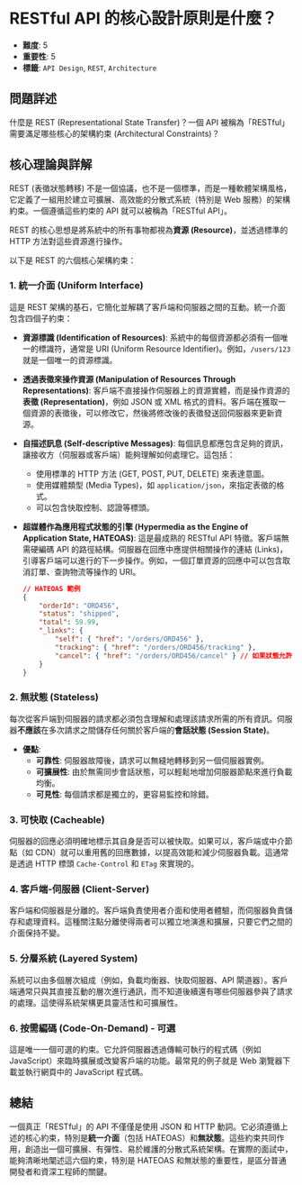 # RESTful API 的核心設計原則是什麼？

- **難度**: 5
- **重要性**: 5
- **標籤**: `API Design`, `REST`, `Architecture`

## 問題詳述

什麼是 REST (Representational State Transfer)？一個 API 被稱為「RESTful」需要滿足哪些核心的架構約束 (Architectural Constraints)？

## 核心理論與詳解

REST (表徵狀態轉移) 不是一個協議，也不是一個標準，而是一種軟體架構風格，它定義了一組用於建立可擴展、高效能的分散式系統（特別是 Web 服務）的架構約束。一個遵循這些約束的 API 就可以被稱為「RESTful API」。

REST 的核心思想是將系統中的所有事物都視為**資源 (Resource)**，並透過標準的 HTTP 方法對這些資源進行操作。

以下是 REST 的六個核心架構約束：

### 1. 統一介面 (Uniform Interface)

這是 REST 架構的基石，它簡化並解耦了客戶端和伺服器之間的互動。統一介面包含四個子約束：

- **資源標識 (Identification of Resources)**:
    系統中的每個資源都必須有一個唯一的標識符，通常是 URI (Uniform Resource Identifier)。例如，`/users/123` 就是一個唯一的資源標識。

- **透過表徵來操作資源 (Manipulation of Resources Through Representations)**:
    客戶端不直接操作伺服器上的資源實體，而是操作資源的**表徵 (Representation)**，例如 JSON 或 XML 格式的資料。客戶端在獲取一個資源的表徵後，可以修改它，然後將修改後的表徵發送回伺服器來更新資源。

- **自描述訊息 (Self-descriptive Messages)**:
    每個訊息都應包含足夠的資訊，讓接收方（伺服器或客戶端）能夠理解如何處理它。這包括：
    - 使用標準的 HTTP 方法 (GET, POST, PUT, DELETE) 來表達意圖。
    - 使用媒體類型 (Media Types)，如 `application/json`，來指定表徵的格式。
    - 可以包含快取控制、認證等標頭。

- **超媒體作為應用程式狀態的引擎 (Hypermedia as the Engine of Application State, HATEOAS)**:
    這是最成熟的 RESTful API 特徵。客戶端無需硬編碼 API 的路徑結構。伺服器在回應中應提供相關操作的連結 (Links)，引導客戶端可以進行的下一步操作。例如，一個訂單資源的回應中可以包含取消訂單、查詢物流等操作的 URI。

    ```json
    // HATEOAS 範例
    {
        "orderId": "ORD456",
        "status": "shipped",
        "total": 59.99,
        "_links": {
            "self": { "href": "/orders/ORD456" },
            "tracking": { "href": "/orders/ORD456/tracking" },
            "cancel": { "href": "/orders/ORD456/cancel" } // 如果狀態允許
        }
    }
    ```

### 2. 無狀態 (Stateless)

每次從客戶端到伺服器的請求都必須包含理解和處理該請求所需的所有資訊。伺服器**不應該**在多次請求之間儲存任何關於客戶端的**會話狀態 (Session State)**。

- **優點**:
  - **可靠性**: 伺服器故障後，請求可以無縫地轉移到另一個伺服器實例。
  - **可擴展性**: 由於無需同步會話狀態，可以輕鬆地增加伺服器節點來進行負載均衡。
  - **可見性**: 每個請求都是獨立的，更容易監控和除錯。

### 3. 可快取 (Cacheable)

伺服器的回應必須明確地標示其自身是否可以被快取。如果可以，客戶端或中介節點（如 CDN）就可以重用舊的回應數據，以提高效能和減少伺服器負載。這通常是透過 HTTP 標頭 `Cache-Control` 和 `ETag` 來實現的。

### 4. 客戶端-伺服器 (Client-Server)

客戶端和伺服器是分離的。客戶端負責使用者介面和使用者體驗，而伺服器負責儲存和處理資料。這種關注點分離使得兩者可以獨立地演進和擴展，只要它們之間的介面保持不變。

### 5. 分層系統 (Layered System)

系統可以由多個層次組成（例如，負載均衡器、快取伺服器、API 閘道器）。客戶端通常只與其直接互動的層次進行通訊，而不知道後續還有哪些伺服器參與了請求的處理。這使得系統架構更具靈活性和可擴展性。

### 6. 按需編碼 (Code-On-Demand) - 可選

這是唯一一個可選的約束。它允許伺服器透過傳輸可執行的程式碼（例如 JavaScript）來臨時擴展或改變客戶端的功能。最常見的例子就是 Web 瀏覽器下載並執行網頁中的 JavaScript 程式碼。

## 總結

一個真正「RESTful」的 API 不僅僅是使用 JSON 和 HTTP 動詞。它必須遵循上述的核心約束，特別是**統一介面**（包括 HATEOAS）和**無狀態**。這些約束共同作用，創造出一個可擴展、有彈性、易於維護的分散式系統架構。在實際的面試中，能夠清晰地闡述這六個約束，特別是 HATEOAS 和無狀態的重要性，是區分普通開發者和資深工程師的關鍵。
